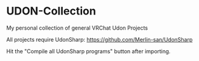 # UDON-Collection
My personal collection of general VRChat Udon Projects

All projects require UdonSharp:
https://github.com/Merlin-san/UdonSharp

Hit the "Compile all UdonSharp programs" button after importing.
